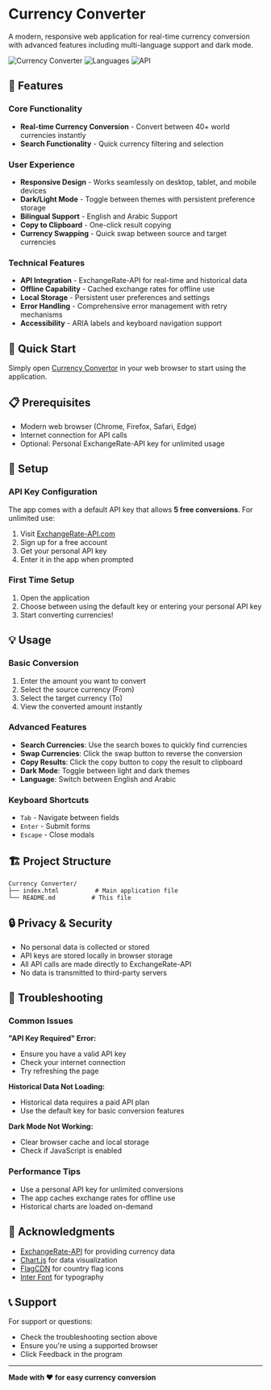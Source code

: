 # Currency Converter

A modern, responsive web application for real-time currency conversion with advanced features including multi-language support and dark mode.

![Currency Converter](https://img.shields.io/badge/Status-Live-brightgreen)
![Languages](https://img.shields.io/badge/Languages-HTML%20%7C%20CSS%20%7C%20JavaScript-blue)
![API](https://img.shields.io/badge/API-ExchangeRate--API-orange)

## 🌟 Features

### Core Functionality
- **Real-time Currency Conversion** - Convert between 40+ world currencies instantly
- **Search Functionality** - Quick currency filtering and selection

### User Experience
- **Responsive Design** - Works seamlessly on desktop, tablet, and mobile devices
- **Dark/Light Mode** - Toggle between themes with persistent preference storage
- **Bilingual Support** - English and Arabic Support
- **Copy to Clipboard** - One-click result copying
- **Currency Swapping** - Quick swap between source and target currencies

### Technical Features
- **API Integration** - ExchangeRate-API for real-time and historical data
- **Offline Capability** - Cached exchange rates for offline use
- **Local Storage** - Persistent user preferences and settings
- **Error Handling** - Comprehensive error management with retry mechanisms
- **Accessibility** - ARIA labels and keyboard navigation support

## 🚀 Quick Start

Simply open [Currency Convertor](https://moaz615.github.io/Currency-Convertor/) in your web browser to start using the application.

## 📋 Prerequisites

- Modern web browser (Chrome, Firefox, Safari, Edge)
- Internet connection for API calls
- Optional: Personal ExchangeRate-API key for unlimited usage

## 🔧 Setup

### API Key Configuration

The app comes with a default API key that allows **5 free conversions**. For unlimited use:

1. Visit [ExchangeRate-API.com](https://www.exchangerate-api.com/)
2. Sign up for a free account
3. Get your personal API key
4. Enter it in the app when prompted

### First Time Setup

1. Open the application
2. Choose between using the default key or entering your personal API key
3. Start converting currencies!

## 💡 Usage

### Basic Conversion
1. Enter the amount you want to convert
2. Select the source currency (From)
3. Select the target currency (To)
4. View the converted amount instantly

### Advanced Features
- **Search Currencies**: Use the search boxes to quickly find currencies
- **Swap Currencies**: Click the swap button to reverse the conversion
- **Copy Results**: Click the copy button to copy the result to clipboard
- **Dark Mode**: Toggle between light and dark themes
- **Language**: Switch between English and Arabic

### Keyboard Shortcuts
- `Tab` - Navigate between fields
- `Enter` - Submit forms
- `Escape` - Close modals

## 🏗️ Project Structure

```
Currency Converter/
├── index.html          # Main application file
└── README.md          # This file
```


## 🔒 Privacy & Security

- No personal data is collected or stored
- API keys are stored locally in browser storage
- All API calls are made directly to ExchangeRate-API
- No data is transmitted to third-party servers

## 🐛 Troubleshooting

### Common Issues

**"API Key Required" Error:**
- Ensure you have a valid API key
- Check your internet connection
- Try refreshing the page

**Historical Data Not Loading:**
- Historical data requires a paid API plan
- Use the default key for basic conversion features

**Dark Mode Not Working:**
- Clear browser cache and local storage
- Check if JavaScript is enabled

### Performance Tips

- Use a personal API key for unlimited conversions
- The app caches exchange rates for offline use
- Historical charts are loaded on-demand


## 🙏 Acknowledgments

- [ExchangeRate-API](https://www.exchangerate-api.com/) for providing currency data
- [Chart.js](https://www.chartjs.org/) for data visualization
- [FlagCDN](https://flagcdn.com/) for country flag icons
- [Inter Font](https://fonts.google.com/specimen/Inter) for typography

## 📞 Support

For support or questions:
- Check the troubleshooting section above
- Ensure you're using a supported browser
- Click Feedback in the program

---

**Made with ❤️ for easy currency conversion** 
